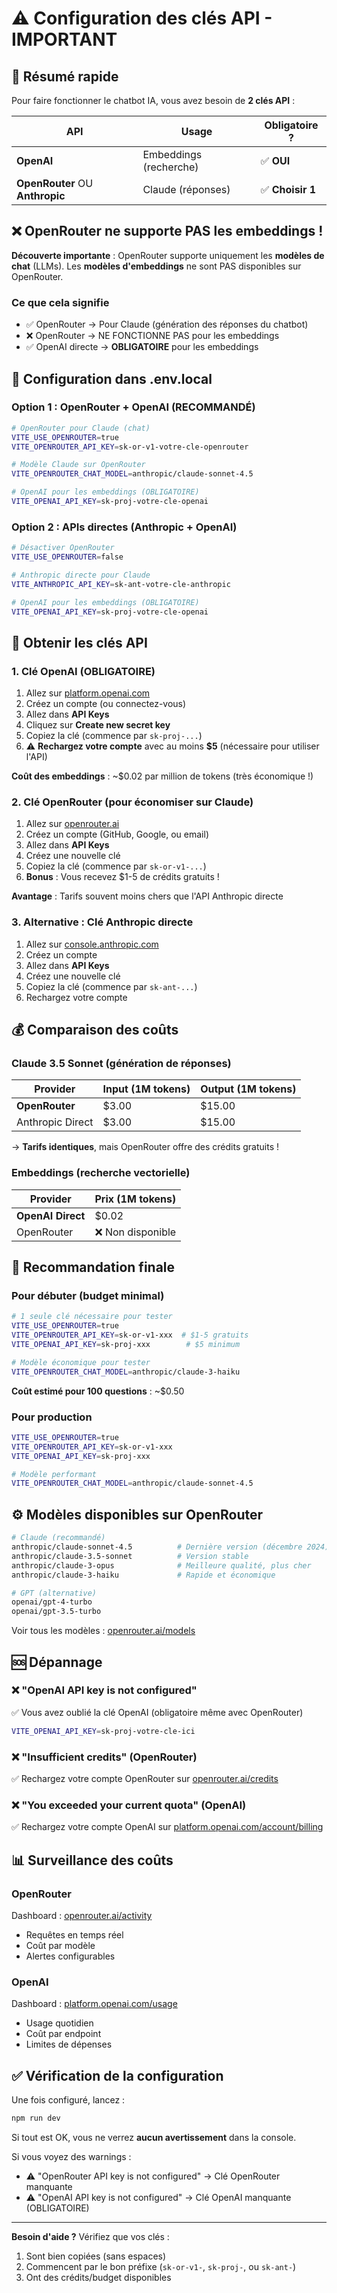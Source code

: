 # ⚠️ Configuration des clés API - IMPORTANT

## 🎯 Résumé rapide

Pour faire fonctionner le chatbot IA, vous avez besoin de **2 clés API** :

| API | Usage | Obligatoire ? |
|-----|-------|---------------|
| **OpenAI** | Embeddings (recherche) | ✅ **OUI** |
| **OpenRouter** OU **Anthropic** | Claude (réponses) | ✅ **Choisir 1** |

## ❌ OpenRouter ne supporte PAS les embeddings !

**Découverte importante** : OpenRouter supporte uniquement les **modèles de chat** (LLMs).
Les **modèles d'embeddings** ne sont PAS disponibles sur OpenRouter.

### Ce que cela signifie

- ✅ OpenRouter → Pour Claude (génération des réponses du chatbot)
- ❌ OpenRouter → NE FONCTIONNE PAS pour les embeddings
- ✅ OpenAI directe → **OBLIGATOIRE** pour les embeddings

## 📝 Configuration dans .env.local

### Option 1 : OpenRouter + OpenAI (RECOMMANDÉ)

```bash
# OpenRouter pour Claude (chat)
VITE_USE_OPENROUTER=true
VITE_OPENROUTER_API_KEY=sk-or-v1-votre-cle-openrouter

# Modèle Claude sur OpenRouter
VITE_OPENROUTER_CHAT_MODEL=anthropic/claude-sonnet-4.5

# OpenAI pour les embeddings (OBLIGATOIRE)
VITE_OPENAI_API_KEY=sk-proj-votre-cle-openai
```

### Option 2 : APIs directes (Anthropic + OpenAI)

```bash
# Désactiver OpenRouter
VITE_USE_OPENROUTER=false

# Anthropic directe pour Claude
VITE_ANTHROPIC_API_KEY=sk-ant-votre-cle-anthropic

# OpenAI pour les embeddings (OBLIGATOIRE)
VITE_OPENAI_API_KEY=sk-proj-votre-cle-openai
```

## 🔑 Obtenir les clés API

### 1. Clé OpenAI (OBLIGATOIRE)

1. Allez sur [platform.openai.com](https://platform.openai.com/)
2. Créez un compte (ou connectez-vous)
3. Allez dans **API Keys**
4. Cliquez sur **Create new secret key**
5. Copiez la clé (commence par `sk-proj-...`)
6. ⚠️ **Rechargez votre compte** avec au moins **$5** (nécessaire pour utiliser l'API)

**Coût des embeddings** : ~$0.02 par million de tokens (très économique !)

### 2. Clé OpenRouter (pour économiser sur Claude)

1. Allez sur [openrouter.ai](https://openrouter.ai/)
2. Créez un compte (GitHub, Google, ou email)
3. Allez dans **API Keys**
4. Créez une nouvelle clé
5. Copiez la clé (commence par `sk-or-v1-...`)
6. **Bonus** : Vous recevez $1-5 de crédits gratuits !

**Avantage** : Tarifs souvent moins chers que l'API Anthropic directe

### 3. Alternative : Clé Anthropic directe

1. Allez sur [console.anthropic.com](https://console.anthropic.com/)
2. Créez un compte
3. Allez dans **API Keys**
4. Créez une nouvelle clé
5. Copiez la clé (commence par `sk-ant-...`)
6. Rechargez votre compte

## 💰 Comparaison des coûts

### Claude 3.5 Sonnet (génération de réponses)

| Provider | Input (1M tokens) | Output (1M tokens) |
|----------|-------------------|-------------------|
| **OpenRouter** | $3.00 | $15.00 |
| Anthropic Direct | $3.00 | $15.00 |

→ **Tarifs identiques**, mais OpenRouter offre des crédits gratuits !

### Embeddings (recherche vectorielle)

| Provider | Prix (1M tokens) |
|----------|-----------------|
| **OpenAI Direct** | $0.02 |
| OpenRouter | ❌ Non disponible |

## 🚀 Recommandation finale

### Pour débuter (budget minimal)

```bash
# 1 seule clé nécessaire pour tester
VITE_USE_OPENROUTER=true
VITE_OPENROUTER_API_KEY=sk-or-v1-xxx  # $1-5 gratuits
VITE_OPENAI_API_KEY=sk-proj-xxx        # $5 minimum

# Modèle économique pour tester
VITE_OPENROUTER_CHAT_MODEL=anthropic/claude-3-haiku
```

**Coût estimé pour 100 questions** : ~$0.50

### Pour production

```bash
VITE_USE_OPENROUTER=true
VITE_OPENROUTER_API_KEY=sk-or-v1-xxx
VITE_OPENAI_API_KEY=sk-proj-xxx

# Modèle performant
VITE_OPENROUTER_CHAT_MODEL=anthropic/claude-sonnet-4.5
```

## ⚙️ Modèles disponibles sur OpenRouter

```bash
# Claude (recommandé)
anthropic/claude-sonnet-4.5          # Dernière version (décembre 2024)
anthropic/claude-3.5-sonnet          # Version stable
anthropic/claude-3-opus              # Meilleure qualité, plus cher
anthropic/claude-3-haiku             # Rapide et économique

# GPT (alternative)
openai/gpt-4-turbo
openai/gpt-3.5-turbo
```

Voir tous les modèles : [openrouter.ai/models](https://openrouter.ai/models)

## 🆘 Dépannage

### ❌ "OpenAI API key is not configured"

✅ Vous avez oublié la clé OpenAI (obligatoire même avec OpenRouter)

```bash
VITE_OPENAI_API_KEY=sk-proj-votre-cle-ici
```

### ❌ "Insufficient credits" (OpenRouter)

✅ Rechargez votre compte OpenRouter sur [openrouter.ai/credits](https://openrouter.ai/credits)

### ❌ "You exceeded your current quota" (OpenAI)

✅ Rechargez votre compte OpenAI sur [platform.openai.com/account/billing](https://platform.openai.com/account/billing)

## 📊 Surveillance des coûts

### OpenRouter

Dashboard : [openrouter.ai/activity](https://openrouter.ai/activity)
- Requêtes en temps réel
- Coût par modèle
- Alertes configurables

### OpenAI

Dashboard : [platform.openai.com/usage](https://platform.openai.com/usage)
- Usage quotidien
- Coût par endpoint
- Limites de dépenses

## ✅ Vérification de la configuration

Une fois configuré, lancez :

```bash
npm run dev
```

Si tout est OK, vous ne verrez **aucun avertissement** dans la console.

Si vous voyez des warnings :
- ⚠️ "OpenRouter API key is not configured" → Clé OpenRouter manquante
- ⚠️ "OpenAI API key is not configured" → Clé OpenAI manquante (OBLIGATOIRE)

---

**Besoin d'aide ?** Vérifiez que vos clés :
1. Sont bien copiées (sans espaces)
2. Commencent par le bon préfixe (`sk-or-v1-`, `sk-proj-`, ou `sk-ant-`)
3. Ont des crédits/budget disponibles
